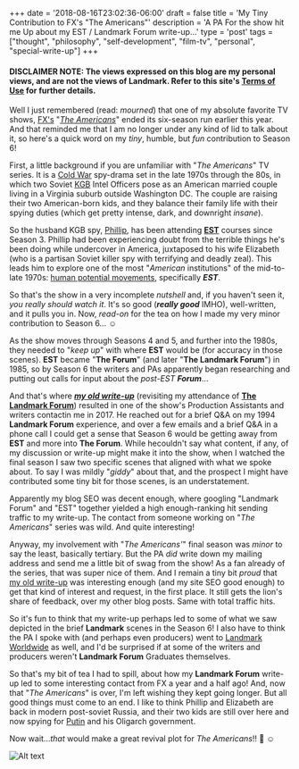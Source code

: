 +++
date = '2018-08-16T23:02:36-06:00'
draft = false
title = 'My Tiny Contribution to FX&apos;s &quot;The Americans&quot;'
description = 'A PA For the show hit me Up about my EST / Landmark Forum write-up...'
type = 'post'
tags = ["thought", "philosophy", "self-development", "film-tv", "personal", "special-write-up"]
+++
#### DISCLAIMER NOTE: The views expressed on this blog are my personal views, and are not the views of Landmark. Refer to this site's [Terms of Use](https://julianwest.me/Blog/site-disclosure/) for further details.

Well I just remembered (read: *mourned*) that one of my absolute favorite TV shows, [FX's](https://en.wikipedia.org/wiki/FX_(TV_channel)) "[*The Americans*](https://en.wikipedia.org/wiki/The_Americans)" ended its six-season run earlier this year.  And that reminded me that I am no longer under any kind of lid to talk about it, so here's a quick word on my *tiny*, humble, but *fun* contribution to Season 6!  <br />

First, a little background if you are unfamiliar with "*The Americans*" TV series. It is a [Cold War](https://en.wikipedia.org/wiki/Cold_War) spy-drama set in the late 1970s through the 80s, in which two Soviet [KGB](https://en.wikipedia.org/wiki/KGB) Intel Officers pose as an American married couple living in a Virginia suburb outside Washington DC. The couple are raising their two American-born kids, and they balance their family life with their spying duties (which get pretty intense, dark, and downright *insane*). <br />

So the husband KGB spy, [Phillip](https://en.wikipedia.org/wiki/Philip_Jennings_(The_Americans)), has been attending [**EST**](https://en.wikipedia.org/wiki/Erhard_Seminars_Training) courses since Season 3.  Phillip had been experiencing doubt from the terrible things he's been doing while undercover in America, juxtaposed to his wife Elizabeth (who is a partisan Soviet killer spy with terrifying and deadly zeal).  This leads him to explore one of the most "*American* institutions" of the mid-to-late 1970s: [human potential movements](https://en.wikipedia.org/wiki/Human_Potential_Movement), specifically ***EST***.  <br />

So that's the show in a very incomplete *nutshell* and, if you haven't seen it, *you really should watch it*. It's so good (***really good*** IMHO), well-written, and it pulls you in. Now, *read-on* for the tea on how I made my very minor contribution to Season 6... ☺️ <br />

As the show moves through Seasons 4 and 5, and further into the 1980s, they needed to "*keep up*" with where **EST** would be (for accuracy in those scenes).  **EST** became "**The Forum**" (and later "**The Landmark Forum**") in 1985, so by Season 6 the writers and PAs apparently began researching and putting out calls for input about the *post-EST* ***Forum***... <br />  

And that's where [***my old write-up***](https://julianwest.me/Blog/a-funny-thing-happened-after-the-forum-part-1/) (revisiting my attendance of [**The Landmark Forum**](https://en.wikipedia.org/wiki/Landmark_Worldwide#Landmark_Forum)) resulted in one of the show's Production Assistants and writers contactin me in 2017.  He reached out for a brief Q&A on my 1994 **Landmark Forum** experience, and over a few emails and a brief Q&A in a phone call I could get a sense that Season 6 would be getting away from **EST** and more into **The Forum**.  While hecouldn't say what content, if any, of my discussion or write-up might make it into the show, when I watched the final season I saw two specific scenes that aligned with what we spoke about. To say I was mildly "*giddy*" about that, and the prospect I might have contributed some tiny bit for those scenes, is an understatement. <br />

Apparently my blog SEO was decent enough, where googling "Landmark Forum" and "EST" together yielded a high enough-ranking hit sending traffic to my write-up. The contact from someone working on "*The Americans*" series was wild. And quite interesting! <br />

Anyway, my involvement with "*The Americans'*" final season was *minor* to say the least, basically tertiary.  But the PA *did* write down my mailing address and send me a little bit of swag from the show!  As a fan already of the series, that was super nice of them.  And I remain a tiny bit *proud* that [my old write-up](https://julianwest.me/Blog/a-funny-thing-happened-after-the-forum-part-1/) was interesting enough (and my site SEO good enough) to get that kind of interest and request, in the first place. It still gets the lion's share of feedback, over my other blog posts.  Same with total traffic hits.  <br /> 

So it's fun to think that my write-up perhaps led to some of what we saw depicted in the brief **Landmark** scenes in the Season 6!  I also have to think the PA I spoke with (and perhaps even producers) went to [Landmark Worldwide](https://en.wikipedia.org/wiki/Landmark_Worldwide#Landmark_Forum) as well, and I'd be surprised if at some of the writers and producers weren't **Landmark Forum** Graduates themselves. <br />  

So that's my bit of tea I had to spill, about how my **Landmark Forum** write-up led to some interesting contact from FX a year and a half ago!  And, now that "*The Americans*" is over, I'm left wishing they kept going longer.  But all good things must come to an end.  I like to think Phillip and Elizabeth are back in modern post-soviet Russia, and their two kids are still over here and now spying for [Putin](https://en.wikipedia.org/wiki/Vladimir_Putin) and his Oligarch government.<br />

Now wait...*that* would make a great revival plot for *The Americans*!!  🤔 ☺️ <br />

<img src="https://julianwest.me/Blog/posts/images/Americans-Apr-2017.JPG" alt="Alt text">